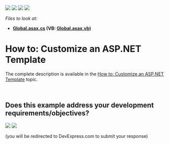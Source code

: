 <!-- default badges list -->
![](https://img.shields.io/endpoint?url=https://codecentral.devexpress.com/api/v1/VersionRange/128588989/16.1.4%2B)
[![](https://img.shields.io/badge/Open_in_DevExpress_Support_Center-FF7200?style=flat-square&logo=DevExpress&logoColor=white)](https://supportcenter.devexpress.com/ticket/details/E4359)
[![](https://img.shields.io/badge/📖_How_to_use_DevExpress_Examples-e9f6fc?style=flat-square)](https://docs.devexpress.com/GeneralInformation/403183)
[![](https://img.shields.io/badge/💬_Leave_Feedback-feecdd?style=flat-square)](#does-this-example-address-your-development-requirementsobjectives)
<!-- default badges end -->
<!-- default file list -->
*Files to look at*:

* **[Global.asax.cs](./CS/CustomizeTemplate.Web/Global.asax.cs) (VB: [Global.asax.vb](./VB/CustomizeTemplate.Web/Global.asax.vb))**
<!-- default file list end -->
# How to: Customize an ASP.NET Template


<p>The complete description is available in the <a href="http://help.devexpress.com/#Xaf/CustomDocument3460"><u>How to: Customize an ASP.NET Template</u></a> topic.</p>

<br/>


<!-- feedback -->
## Does this example address your development requirements/objectives?

[<img src="https://www.devexpress.com/support/examples/i/yes-button.svg"/>](https://www.devexpress.com/support/examples/survey.xml?utm_source=github&utm_campaign=xaf-how-to-customize-an-aspnet-template&~~~was_helpful=yes) [<img src="https://www.devexpress.com/support/examples/i/no-button.svg"/>](https://www.devexpress.com/support/examples/survey.xml?utm_source=github&utm_campaign=xaf-how-to-customize-an-aspnet-template&~~~was_helpful=no)

(you will be redirected to DevExpress.com to submit your response)
<!-- feedback end -->
